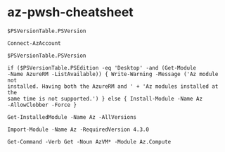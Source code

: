 # az-pwsh-cheatsheet

<code>$PSVersionTable.PSVersion</code>

<code>Connect-AzAccount</code>

<code>$PSVersionTable.PSVersion</code>

<code>if ($PSVersionTable.PSEdition -eq 'Desktop' -and (Get-Module -Name AzureRM -ListAvailable)) {
    Write-Warning -Message ('Az module not installed. Having both the AzureRM and ' +
      'Az modules installed at the same time is not supported.')
} else {
    Install-Module -Name Az -AllowClobber -Force
}
  </code>

<code>Get-InstalledModule -Name Az -AllVersions</code>

<code>Import-Module -Name Az -RequiredVersion 4.3.0</code>

<code>Get-Command -Verb Get -Noun AzVM* -Module Az.Compute</code>
